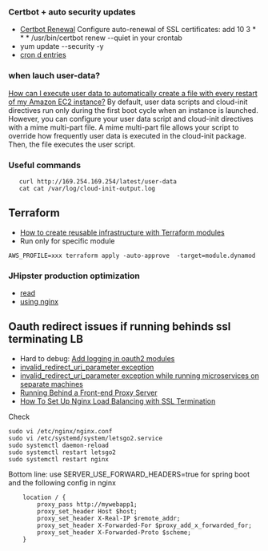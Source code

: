 ### Certbot + auto security updates

* [Certbot Renewal](https://www.jhipster.tech/production/) Configure auto-renewal of SSL certificates: add 10 3 * * * /usr/bin/certbot renew --quiet in your crontab
*  yum update --security -y
* [cron d entries](https://stackoverflow.com/questions/878600/how-to-create-a-cron-job-using-bash-automatically-without-the-interactive-editor)
### when lauch user-data?
[How can I execute user data to automatically create a file with every restart of my Amazon EC2 instance?](https://aws.amazon.com/de/premiumsupport/knowledge-center/execute-user-data-ec2/)
By default, user data scripts and cloud-init directives run only during the first boot cycle when an instance is launched. However, you can configure your user data script and cloud-init directives with a mime multi-part file. A mime multi-part file allows your script to override how frequently user data is executed in the cloud-init package. Then, the file executes the user script.

### Useful commands
```
   curl http://169.254.169.254/latest/user-data
   cat cat /var/log/cloud-init-output.log
```

## Terraform

* [How to create reusable infrastructure with Terraform modules](https://blog.gruntwork.io/how-to-create-reusable-infrastructure-with-terraform-modules-25526d65f73d)
* Run only for specific module 
```
AWS_PROFILE=xxx terraform apply -auto-approve  -target=module.dynamod
```

### JHipster production optimization

* [read](https://www.jhipster.tech/production/)
* [using nginx](https://www.jhipster.tech/separating-front-end-and-api/)

## Oauth redirect issues if running behinds ssl terminating LB
* Hard to debug: [Add logging in oauth2 modules](https://github.com/spring-projects/spring-security/issues/5262)
* [invalid_redirect_uri_parameter exception](https://github.com/spring-projects/spring-security-oauth/issues/1344)
* [invalid_redirect_uri_parameter exception while running microservices on separate machines](https://github.com/spring-projects/spring-security/issues/5270)
* [Running Behind a Front-end Proxy Server](https://docs.spring.io/spring-boot/docs/2.0.2.RELEASE/reference/htmlsingle/#howto-use-tomcat-behind-a-proxy-server)
* [How To Set Up Nginx Load Balancing with SSL Termination](https://www.digitalocean.com/community/tutorials/how-to-set-up-nginx-load-balancing-with-ssl-termination)

Check 
```
sudo vi /etc/nginx/nginx.conf
sudo vi /etc/systemd/system/letsgo2.service
sudo systemctl daemon-reload
sudo systemctl restart letsgo2
sudo systemctl restart nginx
```

Bottom line: use SERVER_USE_FORWARD_HEADERS=true for spring boot and the following config in nginx
```
    location / {
        proxy_pass http://mywebapp1;
        proxy_set_header Host $host;
        proxy_set_header X-Real-IP $remote_addr;
        proxy_set_header X-Forwarded-For $proxy_add_x_forwarded_for;
        proxy_set_header X-Forwarded-Proto $scheme;
    }
```
